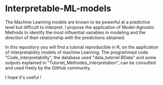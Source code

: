 # Interpretable-ML-models

The Machine Learning models are known to be powerful at a predictive level but difficult to interpret. I propose the application of Model-Agnostic Methods to identify the most influential variables in modeling and the direction of their relationship with the predictions obtained. 

In this repository you will find a tutorial reproducible in R, on the application of interpretability models of machine Learning. The programmed code "Code_interpretability", the database used "data_tutoriel.RData" and some outputs explained in "Tutoriel_Methodes_interpretation", can be consulted and used freely by the GitHub community. 

I hope it's useful !
